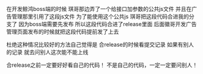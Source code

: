 在开发鲸鸿boss端的时候
琪哥那边弄了一个给接口加参数的公共js文件
并且在广告管理那里引用了这段js文件
为了能使用这个公共js
琪哥把这段代码合进我的分支了
因为boss端需要先发布
所以这段代码合进了release里面
后面徽哥开发广告管理页面发布的时候就把这段代码提前发了上去

杜绝这种情况比较好的方法自己觉得是
合release的时候看提交记录
如果有别人的记录
就去问别人这次能不能上线

合release之前一定要好好看自己的代码！
不是自己的代码，一定一定要问别人！